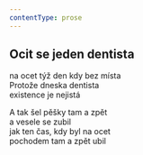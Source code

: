 ```yaml
---
contentType: prose
---
```


## Ocit se jeden dentista

na ocet týž den kdy bez místa  
Protože dneska dentista  
existence je nejistá

A tak šel pěšky tam a zpět  
a vesele se zubil  
jak ten čas, kdy byl na ocet  
pochodem tam a zpět ubil

